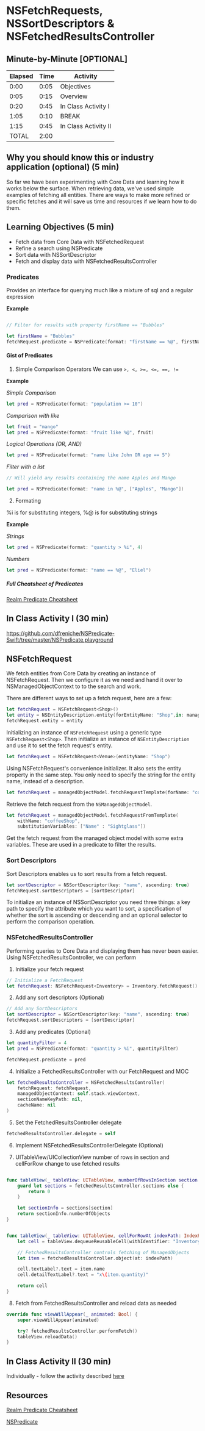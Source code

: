 # NSFetchRequests, NSSortDescriptors & NSFetchedResultsController

## Minute-by-Minute [OPTIONAL]

| **Elapsed** | **Time**  | **Activity**              |
| ----------- | --------- | ------------------------- |
| 0:00        | 0:05      | Objectives                |
| 0:05        | 0:15      | Overview                  |
| 0:20        | 0:45      | In Class Activity I       |
| 1:05        | 0:10      | BREAK                     |
| 1:15        | 0:45      | In Class Activity II      |
| TOTAL       | 2:00      |                           |

## Why you should know this or industry application (optional) (5 min)

So far we have been experimenting with Core Data and learning how it works below the surface. When retrieving data, we've used simple examples of fetching all entities. There are ways to make more refined or specific fetches and it will save us time and resources if we learn how to do them.

## Learning Objectives (5 min)

- Fetch data from Core Data with NSFetchedRequest
- Refine a search using NSPredicate
- Sort data with NSSortDescriptor
- Fetch and display data with NSFetchedResultsController

### Predicates

Provides an interface for querying much like a mixture of sql and a regular expression

**Example**

```swift

// Filter for results with property firstName == "Bubbles"

let firstName = "Bubbles"
fetchRequest.predicate = NSPredicate(format: "firstName == %@", firstName)
```

#### Gist of Predicates

1. Simple Comparison Operators
We can use ```>, <, >=, <=, ==, !=```

**Example**

*Simple Comparison*
```swift
let pred = NSPredicate(format: "population >= 10")
```

*Comparison with like*
```swift
let fruit = "mango"
let pred = NSPredicate(format: "fruit like %@", fruit)
```

*Logical Operations (OR, AND)*
```swift
let pred = NSPredicate(format: "name like John OR age == 5")
```

*Filter with a list*

```swift
// Will yield any results containing the name Apples and Mango

let pred = NSPredicate(format: "name in %@", ["Apples", "Mango"])
```


2. Formating

%i is for substituting integers, %@ is for substituting strings

**Example**

*Strings*
```swift
let pred = NSPredicate(format: "quantity > %i", 4)
```

*Numbers*

```swift
let pred = NSPredicate(format: "name == %@", "Eliel")
```

##### Full Cheatsheet of Predicates

[Realm Predicate Cheatsheet](https://academy.realm.io/posts/nspredicate-cheatsheet/)

## In Class Activity I (30 min)

https://github.com/dfreniche/NSPredicate-Swift/tree/master/NSPredicate.playground

## NSFetchRequest

We fetch entities from Core Data by creating an instance of NSFetchRequest. Then we configure it as we need and hand it over to NSManagedObjectContext to to the search and work.

There are different ways to set up a fetch request, here are a few:

```swift
let fetchRequest = NSFetchRequest<Shop>()
let entity = NSEntityDescription.entity(forEntityName: "Shop",in: managedContext)!
fetchRequest.entity = entity
```

Initializing an instance of `NSFetchRequest` using a generic type `NSFetchRequest<Shop>`. Then initialize an instance of `NSEntityDescription` and use it to set the fetch request's entity.

```swift
let fetchRequest = NSFetchRequest<Venue>(entityName: "Shop")
```
Using NSFetchRequest's convenience initializer. It also sets the entity property in the same step. You only need to specify the string for the entity name, instead of a description.

```swift
let fetchRequest = managedObjectModel.fetchRequestTemplate(forName: "coffeeShop")
```
Retrieve the fetch request from the `NSManagedObjectModel`.

```swift
let fetchRequest = managedObjectModel.fetchRequestFromTemplate(
    withName: "coffeeShop",
    substitutionVariables: ["Name" : "Sightglass"])
```

Get the fetch request from the managed object model with some extra variables. These are used in a predicate to filter the results.


### Sort Descriptors

Sort Descriptors enables us to sort results from a fetch request.

```swift
let sortDescriptor = NSSortDescriptor(key: "name", ascending: true)
fetchRequest.sortDescriptors = [sortDescriptor]
```
To initialize an instance of NSSortDescriptor you need three things: a key path to specify the attribute which you want to sort, a specification of whether the sort is ascending or descending and an optional selector to perform the comparison operation.

### NSFetchedResultsController

Performing queries to Core Data and displaying them has never been easier.
Using NSFetchedResultsController, we can perform

1. Initialize your fetch request

```swift
// Initialize a FetchRequest
let fetchRequest: NSFetchRequest<Inventory> = Inventory.fetchRequest()
```

2. Add any sort descriptors (Optional)

```swift
// Add any SortDescriptors
let sortDescriptor = NSSortDescriptor(key: "name", ascending: true)
fetchRequest.sortDescriptors = [sortDescriptor]
```

3. Add any predicates (Optional)

```swift
let quantityFilter = 4
let pred = NSPredicate(format: "quantity > %i", quantityFilter)

fetchRequest.predicate = pred
```

4. Initialize a FetchedResultsController with our FetchRequest and MOC

```swift
let fetchedResultsController = NSFetchedResultsController(
    fetchRequest: fetchRequest,
    managedObjectContext: self.stack.viewContext,
    sectionNameKeyPath: nil,
    cacheName: nil
)
```

5. Set the FetchedResultsController delegate

```swift
fetchedResultsController.delegate = self
```

6. Implement NSFetchedResultsControllerDelegate (Optional)

7. UITableView/UICollectionView number of rows in section and cellForRow change to use fetched results

```swift

func tableView(_ tableView: UITableView, numberOfRowsInSection section: Int) -> Int {
    guard let sections = fetchedResultsController.sections else {
        return 0
    }

    let sectionInfo = sections[section]
    return sectionInfo.numberOfObjects
}


func tableView(_ tableView: UITableView, cellForRowAt indexPath: IndexPath) -> UITableViewCell {
    let cell = tableView.dequeueReusableCell(withIdentifier: "InventoryCell", for: indexPath)

    // FetchedResultsController controls fetching of ManagedObjects
    let item = fetchedResultsController.object(at: indexPath)

    cell.textLabel?.text = item.name
    cell.detailTextLabel?.text = "x\(item.quantity)"

    return cell
}
```

8. Fetch from FetchedResultsController and reload data as needed

```swift
override func viewWillAppear(_ animated: Bool) {
    super.viewWillAppear(animated)

    try? fetchedResultsController.performFetch()
    tableView.reloadData()
}
```
## In Class Activity II (30 min)

Individually - follow the activity described [here]

[here]:/Activity.md.

## Resources

[Realm Predicate Cheatsheet](https://academy.realm.io/posts/nspredicate-cheatsheet/)

[NSPredicate](http://nshipster.com/nspredicate/)
